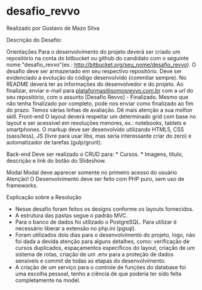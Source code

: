 # desafio_revvo

Realizado por Gustavo de Mazo Silva

Descrição do Desafio:

Orientações
Para o desenvolvimento do projeto deverá ser criado um repositório na conta do bitbucket ou github do candidato com o seguinte nome "desafio_revvo"(ex.: http://bitbucket.org/seu_nome/desafio_revvo).
O desafio deve ser armazenado em seu respectivo repositório.
Deve ser evidenciado a evolução do código desenvolvido (commitar sempre).
No README deverá ter as informações do desenvolvedor e do projeto.
Ao finalizar, enviar e-mail para plataformas@somosrevvo.com.br com a url do seu repositório, com o assunto [Desafio Revvo] - Finalizado.
Mesmo que não tenha finalizado por completo, pode nos enviar como finalizado ao fim do prazo. Temos várias linhas de avaliação.
Dê mais atenção a sua melhor skill.
Front-end
O layout deverá respeitar um determinado grid com base no layout e ser acessível em resoluções menores, ex.: notebooks, tablets e smartphones. O markup deve ser desenvolvido utilizando HTML5, CSS (sass/less), JS (livre para usar libs, mas seria interessante criar do zero) e automatizador de tarefas (gulp/grunt).

Back-end
Deve ser realizado o CRUD para: * Cursos. * Imagens, título, descrição e link do botão do Slideshow.

Modal
Modal deve aparecer somente no primeiro acesso do usuário
Atenção!
O Desenvolvimento deve ser feito com PHP puro, sem uso de frameworks.

Explicação sobre a Resolução

- Nesse desafio foram feitos os designs conforme os layouts fornecidos.
- A estrutura das pastas segue o padrão MVC.
- Para o banco de dados foi utilizado o PostgreSQL. Para utilizar é necessário liberar a extensão no php.ini (pgsql).
- Foram utilizados dois dias para o desenvolvimento do projeto, logo, não foi dada a devida atenção para alguns detalhes, como: verificação de cursos duplicados, espaçamentos específicos do layout, criação de um sistema de rotas, criação de um .env para a proteção de dados sensíveis e commit de todas as etapas do desenvolvimento.
- A criação de um serviço para o controle de funções do database foi uma escolha pessoal, tenho a ciência de que poderia ter sido feita completamente na model.
